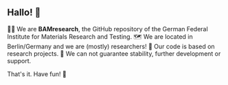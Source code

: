 ## Hallo! 👋

🙋‍♀️ We are **BAMresearch**, the GitHub repository of the German Federal Institute for Materials Research and Testing.
🗺️ We are located in Berlin/Germany and we are (mostly) researchers!
🧪 Our code is based on research projects.
🔧 We can not guarantee stability, further development or support. 

That's it. Have fun! 🎉
